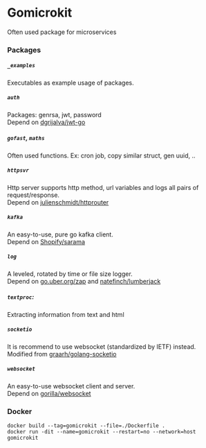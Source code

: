 # Gomicrokit
Often used package for microservices


### Packages

##### `_examples`
Executables as example usage of packages.

##### `auth`
Packages: genrsa, jwt, password  
Depend on [dgrijalva/jwt-go](https://github.com/dgrijalva/jwt-go)

##### `gofast`, `maths`
Often used functions. Ex: cron job, copy similar struct,
gen uuid, ..

##### `httpsvr`
Http server supports http method, url variables and
 logs all pairs of request/response.  
 Depend on [julienschmidt/httprouter](https://github.com/julienschmidt/httprouter)

##### `kafka`
An easy-to-use, pure go kafka client.  
Depend on [Shopify/sarama](https://github.com/Shopify/sarama)

##### `log`
A leveled, rotated by time or file size logger.  
Depend on [go.uber.org/zap](https://github.com/uber-go/zap)
and [natefinch/lumberjack](https://github.com/natefinch/lumberjack)

##### `textproc`:
Extracting information from text and html

##### `socketio`
It is recommend to use websocket (standardized by IETF) instead.  
Modified from [graarh/golang-socketio](https://github.com/graarh/golang-socketio)

##### `websocket`
An easy-to-use websocket client and server.  
Depend on [gorilla/websocket](https://github.com/gorilla/websocket)


### Docker
```docker build --tag=gomicrokit --file=./Dockerfile .```  
```docker run -dit --name=gomicrokit --restart=no --network=host gomicrokit```  
